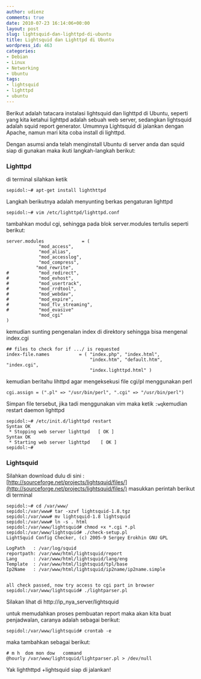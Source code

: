 ```yaml
---
author: udienz
comments: true
date: 2010-07-23 16:14:06+00:00
layout: post
slug: lightsquid-dan-lighttpd-di-ubuntu
title: Lightsquid dan Lighttpd di Ubuntu
wordpress_id: 463
categories:
- Debian
- Linux
- Networking
- Ubuntu
tags:
- lightsquid
- lighttpd
- ubuntu
---
```


Berikut adalah tatacara instalasi lightsquid dan lighttpd di Ubuntu, seperti yang kita ketahui lighttpd adalah sebuah web server, sedangkan lightsquid adalah squid report generator. Umumnya Lightsquid di jalankan dengan Apache, namun mari kita coba install di lighttpd.

Dengan asumsi anda telah menginstall Ubuntu di server anda dan squid siap di gunakan maka ikuti langkah-langkah berikut:



### Lighttpd


di terminal silahkan ketik

    
    
    sepidol:~# apt-get install lighthttpd
    


Langkah berikutnya adalah menyunting berkas pengaturan lighttpd

    
    
    sepidol:~# vim /etc/lighttpd/lighttpd.conf
    


tambahkan modul cgi, sehingga pada blok server.modules tertulis seperti berikut:

    
    
    server.modules              = (
                "mod_access",
                "mod_alias",
                "mod_accesslog",
                "mod_compress",
               "mod_rewrite",
    #           "mod_redirect",
    #           "mod_evhost",
    #           "mod_usertrack",
    #           "mod_rrdtool",
    #           "mod_webdav",
    #           "mod_expire",
    #           "mod_flv_streaming",
    #           "mod_evasive"
                "mod_cgi"
    )
    


kemudian sunting pengenalan index di direktory sehingga bisa mengenal index.cgi

    
    
    ## files to check for if .../ is requested
    index-file.names           = ( "index.php", "index.html",
                                   "index.htm", "default.htm", "index.cgi",
                                   "index.lighttpd.html" )
    


kemudian beritahu lihttpd agar mengeksekusi file cgi/pl menggunakan perl

    
    
    cgi.assign = (".pl" => "/usr/bin/perl", ".cgi" => "/usr/bin/perl")
    


Simpan file tersebut, jika tadi menggunakan vim maka ketik `:wq`kemudian restart daemon lighttpd

    
    
    sepidol:~# /etc/init.d/lighttpd restart
    Syntax OK
     * Stopping web server lighttpd   [ OK ]
    Syntax OK
     * Starting web server lighttpd    [ OK ]
    sepidol:~#
    





### Lightsquid


Silahkan download dulu di sini : [http://sourceforge.net/projects/lightsquid/files/](http://sourceforge.net/projects/lightsquid/files/)
masukkan perintah berikut di terminal

    
    
    sepidol:~# cd /var/www/
    sepidol:/var/www# tar -xzvf lightsquid-1.8.tgz
    sepidol:/var/www# mv lightsquid-1.8 lightsquid
    sepidol:/var/www# ln -s . html
    sepidol:/var/www/lightsquid# chmod +x *.cgi *.pl
    sepidol:/var/www/lightsquid# ./check-setup.pl
    LightSquid Config Checker, (c) 2005-9 Sergey Erokhin GNU GPL
    
    LogPath   : /var/log/squid
    reportpath: /var/www/html/lightsquid/report
    Lang      : /var/www/html/lightsquid/lang/eng
    Template  : /var/www/html/lightsquid/tpl/base
    Ip2Name   : /var/www/html/lightsquid/ip2name/ip2name.simple
    
    
    all check passed, now try access to cgi part in browser
    sepidol:/var/www/lightsquid# ./lightparser.pl
    


Silakan lihat di http://ip_nya_server/lightsquid

untuk memudahkan proses pembuatan report maka akan kita buat penjadwalan, caranya adalah sebagai berikut:

    
    
    sepidol:/var/www/lightsquid# crontab -e
    


maka tambahkan sebagai berikut:

    
    
    # m h  dom mon dow   command
    @hourly /var/www/lightsquid/lightparser.pl > /dev/null
    



Yak lighthttpd +lightsquid siap di jalankan!
